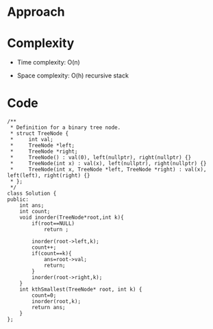 # Approach
<!-- Describe your approach to solving the problem. -->

# Complexity
- Time complexity: O(n)
<!-- Add your time complexity here, e.g. $$O(n)$$ -->

- Space complexity: O(h) recursive stack
<!-- Add your space complexity here, e.g. $$O(n)$$ -->

# Code
```
/**
 * Definition for a binary tree node.
 * struct TreeNode {
 *     int val;
 *     TreeNode *left;
 *     TreeNode *right;
 *     TreeNode() : val(0), left(nullptr), right(nullptr) {}
 *     TreeNode(int x) : val(x), left(nullptr), right(nullptr) {}
 *     TreeNode(int x, TreeNode *left, TreeNode *right) : val(x), left(left), right(right) {}
 * };
 */
class Solution {
public:
    int ans;
    int count;
    void inorder(TreeNode*root,int k){
        if(root==NULL)
            return ;
        
        inorder(root->left,k);
        count++;
        if(count==k){
            ans=root->val;
            return;
        }
        inorder(root->right,k);
    }
    int kthSmallest(TreeNode* root, int k) {
        count=0;
        inorder(root,k);
        return ans;
    }
};
```